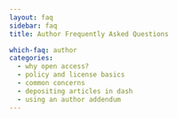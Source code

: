 ```yaml
---
layout: faq
sidebar: faq
title: Author Frequently Asked Questions

which-faq: author
categories:
  - why open access?
  - policy and license basics
  - common concerns
  - depositing articles in dash
  - using an author addendum 
---
```




